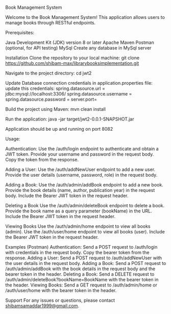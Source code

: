 Book Management System

Welcome to the Book Management System! This application allows users to manage books through RESTful endpoints.

Prerequisites:

Java Development Kit (JDK) version 8 or later
Apache Maven
Postman (optional, for API testing)
MySql
Create any database in MySql server

Installation
Clone the repository to your local machine:
git clone https://github.com/shibam-max/librarybooksimplementation.git

Navigate to the project directory:
cd jwt2

Update Database connection credentials in application.properties file:
update this credentials:
spring.datasource.url = jdbc:mysql://localhost:3306/<db-name>
spring.datasource.username = <username>
spring.datasource.password = <password>
server.port=<port>


Build the project using Maven:
mvn clean install

Run the application:
java -jar target/jwt2-0.0.1-SNAPSHOT.jar

Application should be up and running on port 8082

Usage:

Authentication:
Use the /auth/login endpoint to authenticate and obtain a JWT token.
Provide your username and password in the request body.
Copy the token from the response.

Adding a User:
Use the /auth/addNewUser endpoint to add a new user.
Provide the user details (username, password, role) in the request body.

Adding a Book:
Use the /auth/admin/addBook endpoint to add a new book.
Provide the book details (name, author, publication year) in the request body.
Include the Bearer JWT token in the request header.

Deleting a Book
Use the /auth/admin/deleteBook endpoint to delete a book.
Provide the book name as a query parameter (bookName) in the URL.
Include the Bearer JWT token in the request header.

Viewing Books
Use the /auth/admin/home endpoint to view all books (admin).
Use the /auth/user/home endpoint to view all books (user).
Include the Bearer JWT token in the request header.

Examples (Postman)
Authentication: Send a POST request to /auth/login with credentials in the request body. Copy the bearer token from the response.
Adding a User: Send a POST request to /auth/addNewUser with the user details in the request body.
Adding a Book: Send a POST request to /auth/admin/addBook with the book details in the request body and the bearer token in the header.
Deleting a Book: Send a DELETE request to /auth/admin/deleteBook?bookName=BookName with the bearer token in the header.
Viewing Books: Send a GET request to /auth/admin/home or /auth/user/home with the bearer token in the header.

Support
For any issues or questions, please contact shibamsamaddar1999@gmail.com.

